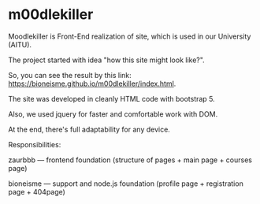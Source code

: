# m00dlekiller
Moodlekiller is Front-End realization of site, which is used in our University (AITU). 

The project started with idea "how this site might look like?". 

So, you can see the result by this link: https://bioneisme.github.io/m00dlekiller/index.html.

The site was developed in cleanly HTML code with bootstrap 5.

Also, we used jquery for faster and comfortable work with DOM. 

At the end, there's full adaptability for any device.

Responsibilities: 

zaurbbb — frontend foundation (structure of pages + main page + courses page)

bioneisme — support and node.js foundation (profile page + registration page + 404page)

